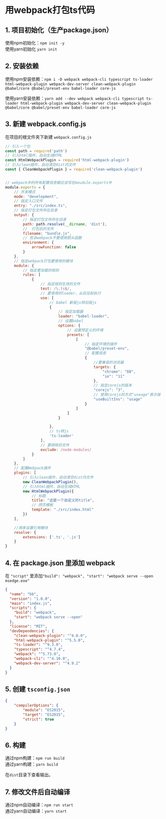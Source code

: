 # 用webpack打包ts代码

## 1. 项目初始化（生产package.json）

使用npm初始化：`npm init -y`  
使用yarn初始化 `yarn init`

## 2. 安装依赖

使用npm安装依赖：`npm i -D webpack webpack-cli typescript ts-loader html-webpack-plugin webpack-dev-server clean-webpack-plugin @babel/core @babel/preset-env babel-loader core-js`

使用yarn安装依赖：`yarn add --dev webpack webpack-cli typescript ts-loader html-webpack-plugin webpack-dev-server clean-webpack-plugin @babel/core @babel/preset-env babel-loader core-js`

## 3. 新建 webpack.config.js

在项目的根文件夹下新建 `webpack.config.js`

```javascript
// 引入一个包
const path = require('path')
// 引入html插件，自动生成HTML
const HtmlWebpackPlugin = require('html-webpack-plugin')
// 引入clean插件，自动清空dist内文件
const { CleanWebpackPlugin } = require('clean-webpack-plugin')


// webpack中的所有配置信息都应该写在moudule.exports中
module.exports = {
    // 开发模式
    mode: "development",
    // 指定入口文件
    entry: "./src/index.ts",
    // 指定打包文件所在目录
    output: {
        // 指定打包文件所在目录
        path: path.resolve(__dirname, 'dist'),
        //  打包后的文件
        filename: "bundle.js",
        // 告诉webpack不要使用箭头函数
        environment: {
            arrowFunction: false
        }
    },
    // 指定webpack打包要使用的模块
    module: {
        // 指定要加载的规则
        rules: [
            {
                // 指定规则生效的文件
                test: /\.ts$/,
                // 要使用的loader，从后往前执行
                use: [
                    // babel 新版js转旧版js
                    {
                        // 指定加载器
                        loader: "babel-loader",
                        // 设置babel
                        options: {
                            // 设置预定义的环境
                            presets: [
                                [
                                    // 指定环境的插件
                                    "@babel/preset-env",
                                    // 配置信息
                                    {
                                        //要兼容的浏览器
                                        targets: {
                                            "chrome": "88",
                                            "ie": "11"
                                        },
                                        // 指定corejs的版本
                                        "corejs": "3",
                                        // 使用corejs的方式"useage"表示按需加载
                                        "useBuiltIns": "usage"
                                    }
                                ]
                            ]
                        }

                    },
                    // ts转js
                    'ts-loader'
                ],
                // 要排除的文件
                exclude: /node-modules/
            }
        ]
    },
    // 配置Webpack插件
    plugins: [
        // 引入clean插件，自动清空dist内文件
        new CleanWebpackPlugin(),
        // 引入html插件，自动生成HTML
        new HtmlWebpackPlugin({
            // 标题
            title: "这是一个自定义的title",
            // 网页模板
            template: "./src/index.html"
        })
    ],

    //用来设置引用模块
    resolve: {
        extensions: ['.ts', '.js']
    }
}
```

## 4. 在 package.json 里添加 webpack

在 `"script"` 里添加`"build": "webpack", "start": "webpack serve --open msedge.exe"`

```json
{
  "name": "bb",
  "version": "1.0.0",
  "main": "index.js",
  "scripts": {
    "build": "webpack",
    "start": "webpack serve --open"
  },
  "license": "MIT",
  "devDependencies": {
    "clean-webpack-plugin": "^4.0.0",
    "html-webpack-plugin": "^5.5.0",
    "ts-loader": "^9.3.0",
    "typescript": "^4.7.4",
    "webpack": "^5.73.0",
    "webpack-cli": "^4.10.0",
    "webpack-dev-server": "^4.9.2"
  }
}
```

## 5. 创建 `tsconfig.json`

```json
{
    "compilerOptions": {
        "module": "ES2015",
        "target": "ES2015",
        "strict": true
    }
}
```

## 6. 构建

通过npm构建：`npm run build`  
通过yarn构建：`yarn build`

在`dist`目录下查看输出。

## 7. 修改文件后自动编译

通过npm自动编译：`npm run start`  
通过yarn自动编译：`yarn start`
